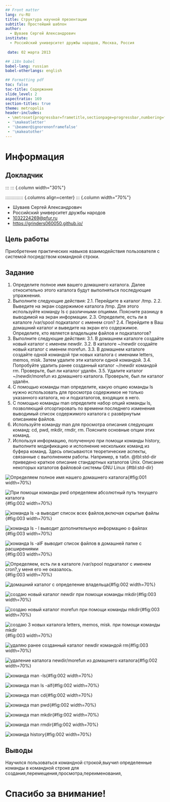 ```yaml
---
## Front matter
lang: ru-RU
title: Структура научной презентации
subtitle: Простейший шаблон
author:
  - Шуваев Сергей Александрович
institute:
  - Российский университет дружбы народов, Москва, Россия
 
 date: 02 марта 2013

## i18n babel
babel-lang: russian
babel-otherlangs: english

## Formatting pdf
toc: false
toc-title: Содержание
slide_level: 2
aspectratio: 169
section-titles: true
theme: metropolis
header-includes:
 - \metroset{progressbar=frametitle,sectionpage=progressbar,numbering=fraction}
 - '\makeatletter'
 - '\beamer@ignorenonframefalse'
 - '\makeatother'
---
```


# Информация

## Докладчик

:::
::: {.column width="30%"}



:::::::::::::: {.columns align=center}
::: {.column width="70%"}

  * Шуваев Сергей Александрович
  * Российский университет дружбы народов
  * [1032224269@pfur.ru](https://grinders060050.github.io/)
  * <https://grinders060050.github.io/>
  
## Цель работы

Приобретение практических навыков взаимодействия пользователя с системой посредством командной строки.

## Задание

1. Определите полное имя вашего домашнего каталога. Далее относительно этого каталога будут выполняться последующие упражнения.
2. Выполните следующие действия:
2.1. Перейдите в каталог /tmp.
2.2. Выведите на экран содержимое каталога /tmp. Для этого используйте команду ls
с различными опциями. Поясните разницу в выводимой на экран информации.
2.3. Определите, есть ли в каталоге /var/spool подкаталог с именем cron?
2.4. Перейдите в Ваш домашний каталог и выведите на экран его содержимое. Определите, кто является владельцем файлов и подкаталогов?
3. Выполните следующие действия:
3.1. В домашнем каталоге создайте новый каталог с именем newdir.
3.2. В каталоге ~/newdir создайте новый каталог с именем morefun.
3.3. В домашнем каталоге создайте одной командой три новых каталога с именами
letters, memos, misk. Затем удалите эти каталоги одной командой.
3.4. Попробуйте удалить ранее созданный каталог ~/newdir командой rm. Проверьте,
был ли каталог удалён.
3.5. Удалите каталог ~/newdir/morefun из домашнего каталога. Проверьте, был ли
каталог удалён.
4. С помощью команды man определите, какую опцию команды ls нужно использовать для просмотра содержимое не только указанного каталога, но и подкаталогов,
входящих в него.
5. С помощью команды man определите набор опций команды ls, позволяющий отсортировать по времени последнего изменения выводимый список содержимого каталога
с развёрнутым описанием файлов.
6. Используйте команду man для просмотра описания следующих команд: cd, pwd, mkdir,
rmdir, rm. Поясните основные опции этих команд.
7. Используя информацию, полученную при помощи команды history, выполните модификацию и исполнение нескольких команд из буфера команд.
Здесь описываются теоретические аспекты, связанные с выполнением работы.
Например, в табл. @tbl:std-dir приведено краткое описание стандартных каталогов Unix.
Описание некоторых каталогов файловой системы GNU Linux {#tbl:std-dir}

![Определяем полное имя нашего домашнего каталога](image/1.jpg){#fig:001 width=70%}

![При помощи команды pwd определяем абсолютный путь текущего каталога](image/2.png){#fig:002 width=70%}

![команда ls -a выводит список всех файлов,включая скрытые файлы](image/4.png){#fig:003 width=70%}

![команда ls - l выводит дополнительную информацию о файлах ](image/5.png){#fig:003 width=70%}

![команда ls -alF выводит список файлов в домашней папке с расширениями](image/6.png){#fig:003 width=70%}

![Определяем, есть ли в каталоге /var/spool подкаталог с именем cron?,у меня его не оказалось.](image/7.png){#fig:003 width=70%}

![домашний каталог с определение владельца](image/8.png){#fig:002 width=70%}

![создаю новый каталог newdir при помощи команды mkdir](image/9.png){#fig:003 width=70%}

![создаю новый каталог morefun при помощи команды mkdir](image/10.png){#fig:003 width=70%}

![создаю 3 новых каталога letters, memos, misk. при помощи команды mkdir](image/11.png){#fig:003 width=70%}

![удаляю ранее созданный каталог newdir командой rm](image/13.png){#fig:003 width=70%}

![удаление каталога newdir/morefun из домашнего каталога](image/13.png){#fig:002 width=70%}

![команда man -ls](image/15.png){#fig:002 width=70%}

![команда man ls -alf](image/16.png){#fig:002 width=70%}

![команда man cd ](image/17.png){#fig:002 width=70%}

![команда man pwd](image/18.png){#fig:002 width=70%}

![команда man mkdir](image/19.png){#fig:002 width=70%}

![команда man rmdir](image/20.png){#fig:002 width=70%}

![команда history](image/21.png){#fig:002 width=70%}

## Выводы

Научился пользоваться командной строкой,выучил определенные команды в командной строке для создания,перемещения,просмотра,переименования,

# Спасибо за внимание!

